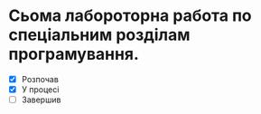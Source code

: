 # Сьома лабороторна работа по спеціальним розділам програмування.  
- [x] Розпочав
- [x] У процесі
- [ ] Завершив
